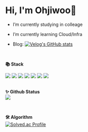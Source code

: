 # Hi, I'm Ohjiwoo👋
  
- I’m currently studying in colleage   
- I’m currently learning Cloud/Infra

- Blog: [![Velog's GitHub stats](https://velog-readme-stats.vercel.app/api/badge?name=Ohjiwoo)](https://velog.io/@jiwoo_048)

<br/>

**📚 Stack**   
<div>
  <img src="https://img.shields.io/badge/python-3776AB?style=flat-square&logo=python&logoColor=white">
  <img src="https://img.shields.io/badge/Amazon AWS-232F3E?style=flat-square&logo=Amazon AWS&logoColor=white">
  <img src="https://img.shields.io/badge/Linux-FCC624?style=flat-square&logo=Linux&logoColor=black">
  <img src="https://img.shields.io/badge/Git-F05032?style=flat-square&logo=Git&logoColor=white">
  <img src="https://img.shields.io/badge/github-181717?style=flat-square&logo=github&logoColor=white">
  <img src="https://img.shields.io/badge/MySQL-4479A1?style=flat-square&logo=MySQL&logoColor=white">
  <img src="https://img.shields.io/badge/django-092E20?style=flat-square&logo=django&logoColor=white">
</div>

<br/>

**✨ Github Status**   
<img src="https://github-readme-stats.vercel.app/api?username=Ohjiwoo-lab&show_icons=true&count_private=true&hide_border=true&theme=onedark"/>

<br/>

**🛠 Algorithm**   
[![Solved.ac Profile](http://mazassumnida.wtf/api/generate_badge?boj=jiu3159)](https://solved.ac/jiu3159)
